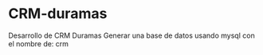 # CRM-duramas
Desarrollo de CRM Duramas
Generar una base de datos usando mysql con el nombre de: crm